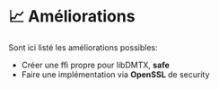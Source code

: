 # 📈 Améliorations

Sont ici listé les améliorations possibles:
- Créer une ffi propre pour libDMTX, **safe**
- Faire une implémentation via **OpenSSL** de security
